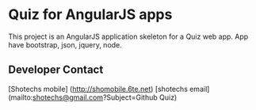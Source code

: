 # Quiz for AngularJS apps

This project is an AngularJS application skeleton for a Quiz web app.
App have bootstrap, json, jquery, node.

## Developer Contact
[Shotechs mobile] (http://shomobile.6te.net)
[shotechs email] (mailto:shotechs@gmail.com?Subject=Github Quiz)

